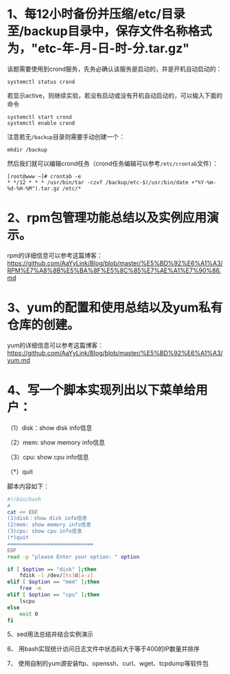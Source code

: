# 1、每12小时备份并压缩/etc/目录至/backup目录中，保存文件名称格式为，"etc-年-月-日-时-分.tar.gz"

该题需要使用到crond服务，先务必确认该服务是启动的，并是开机自动启动的：

```shell
systemctl status crond
```

若显示active，则继续实验，若没有启动或没有开机自动启动的，可以输入下面的命令

```shell
systemctl start crond
systemctl enable crond
```

注意若无`/backup`目录则需要手动创建一个：

```shell
mkdir /backup
```

然后我们就可以编辑crond任务（crond任务编辑可以参考`/etc/crontab`文件）：

```shell
[root@www ~]# crontab -e
* */12 * * * /usr/bin/tar -czvf /backup/etc-$(/usr/bin/date +"%Y-%m-%d-%H-%M").tar.gz /etc/*
```



# 2、rpm包管理功能总结以及实例应用演示。

rpm的详细信息可以参考这篇博客：https://github.com/AaYyLink/Blog/blob/master/%E5%BD%92%E6%A1%A3/RPM%E7%A8%8B%E5%BA%8F%E5%8C%85%E7%AE%A1%E7%90%86.md



# 



# 3、yum的配置和使用总结以及yum私有仓库的创建。

yum的详细信息可以参考这篇博客：https://github.com/AaYyLink/Blog/blob/master/%E5%BD%92%E6%A1%A3/yum.md



# 4、写一个脚本实现列出以下菜单给用户：

（1）disk：show disk info信息

（2）mem: show memory info信息

（3）cpu: show cpu info信息

（*）quit

脚本内容如下：

```bash
#!/bin/bash
#
cat << EOF
(1)disk：show disk info信息
(2)mem: show memory info信息
(3)cpu: show cpu info信息
(*)quit
============================
EOF
read -p "please Enter your option: " option

if [ $option == "disk" ];then
    fdisk -l /dev/[hs]d[a-z]
elif [ $option == "mem" ];then
    free -m
elif [ $option == "cpu" ];then
    lscpu
else
    exit 0
fi
```



5、sed用法总结并结合实例演示



6、 用bash实现统计访问日志文件中状态码大于等于400的IP数量并排序



7、 使用自制的yum源安装ftp、openssh、curl、wget、tcpdump等软件包



